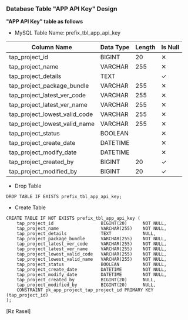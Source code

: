 ### Database Table "APP API Key" Design
**"APP API Key" table as follows**

* MySQL Table Name: prefix_tbl_app_api_key

| Column Name | Data Type | Length | Is Null |
| ------ | ------ | ------ | ------ |
| tap_project_id | BIGINT | 20 | ✕ |
| tap_project_name | VARCHAR | 255 | ✕ |
| tap_project_details | TEXT |  | ✓ |
| tap_project_package_bundle | VARCHAR | 255 | ✕ |
| tap_project_latest_ver_code | VARCHAR | 255 | ✕ |
| tap_project_latest_ver_name | VARCHAR | 255 | ✕ |
| tap_project_lowest_valid_code | VARCHAR | 255 | ✕ |
| tap_project_lowest_valid_name | VARCHAR | 255 | ✕ |
| tap_project_status | BOOLEAN |  | ✕ |
| tap_project_create_date | DATETIME |  | ✕ |
| tap_project_modify_date | DATETIME |  | ✕ |
| tap_project_created_by | BIGINT | 20 | ✓ |
| tap_project_modified_by | BIGINT | 20 | ✓ |

* Drop Table

```drop_table_app_api_key
DROP TABLE IF EXISTS prefix_tbl_app_api_key;
```

* Create Table

```create_table_app_api_key
CREATE TABLE IF NOT EXISTS prefix_tbl_app_api_key (
    tap_project_id                  BIGINT(20)      NOT NULL,
    tap_project_name                VARCHAR(255)    NOT NULL,
    tap_project_details             TEXT            NULL,
    tap_project_package_bundle      VARCHAR(255)    NOT NULL,
    tap_project_latest_ver_code     VARCHAR(255)    NOT NULL,
    tap_project_latest_ver_name     VARCHAR(255)    NOT NULL,
    tap_project_lowest_valid_code   VARCHAR(255)    NOT NULL,
    tap_project_lowest_valid_name   VARCHAR(255)    NOT NULL,
    tap_project_status              BOOLEAN         NOT NULL,
    tap_project_create_date         DATETIME        NOT NULL,
    tap_project_modify_date         DATETIME        NOT NULL,
    tap_project_created_by          BIGINT(20)      NULL,
    tap_project_modified_by         BIGINT(20)      NULL,
    CONSTRAINT pk_app_project_tap_project_id PRIMARY KEY (tap_project_id)
);
```

[Rz Rasel]
